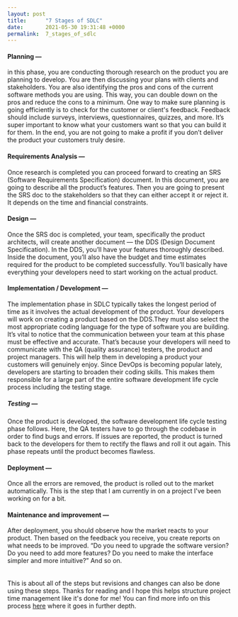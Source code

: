 ```yaml
---
layout: post
title:      "7 Stages of SDLC"
date:       2021-05-30 19:31:48 +0000
permalink:  7_stages_of_sdlc
---
```



#### Planning — 
in this phase, you are conducting thorough research on the product you are planning to develop. You are then discussing your plans with clients and stakeholders.
You are also identifying the pros and cons of the current software methods you are using. This way, you can double down on the pros and reduce the cons to a minimum.
One way to make sure planning is going efficiently is to check for the customer or client's feedback. 
Feedback should include surveys, interviews, questionnaires, quizzes, and more.
It’s super important to know what your customers want so that you can build it for them. In the end, you are not going to make a profit if you don’t deliver the product your customers truly desire.
#### Requirements Analysis — 
Once research is completed you can proceed forward to creating an SRS (Software Requirements Specification) document. In this document, you are going to describe all the product’s features. Then you are going to present the SRS doc to the stakeholders so that they can either accept it or reject it. It depends on the time and financial constraints.
#### Design — 
Once the SRS doc is completed, your team, specifically the product architects, will create another document — the DDS (Design Document Specification).
In the DDS, you’ll have your features thoroughly described. Inside the document, you’ll also have the budget and time estimates required for the product to be completed successfully. You’ll basically have everything your developers need to start working on the actual product.
#### Implementation / Development — 
The implementation phase in SDLC typically takes the longest period of time as it involves the actual development of the product.
Your developers will work on creating a product based on the DDS.They must also select the most appropriate coding language for the type of software you are building.
It’s vital to notice that the communication between your team at this phase must be effective and accurate. That’s because your developers will need to communicate with the QA (quality assurance) testers, the product and project managers. This will help them in developing a product your customers will genuinely enjoy.
Since DevOps is becoming popular lately, developers are starting to broaden their coding skills. This makes them responsible for a large part of the entire software development life cycle process including the testing stage. 
##### Testing — 
Once the product is developed, the software development life cycle testing phase follows. Here, the QA testers have to go through the codebase in order to find bugs and errors. If issues are reported, the product is turned back to the developers for them to rectify the flaws and roll it out again. This phase repeats until the product becomes flawless.
#### Deployment — 
Once all the errors are removed, the product is rolled out to the market automatically. This is the step that I am currently in on a project I've been working on for a bit. 
#### Maintenance and improvement — 
After deployment, you should observe how the market reacts to your product. Then based on the feedback you receive, you create reports on what needs to be improved.
“Do you need to upgrade the software version? Do you need to add more features? Do you need to make the interface simpler and more intuitive?” And so on.<br/><br/><br/>
This is about all of the steps but revisions and changes can also be done using these steps. Thanks for reading and I hope this helps structure project time management like it's done for me! You can find more info on this process [here](https://blog.codegiant.io/software-development-life-cycle-the-ultimate-guide-2020-153d17bb20fb) where it goes in further depth.

